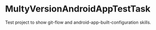 # MultyVersionAndroidAppTestTask
Test project to show git-flow and android-app-built-configuration skills.
